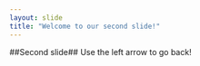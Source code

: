 ```yaml
---
layout: slide
title: "Welcome to our second slide!"
---
```

##Second slide##
Use the left arrow to go back!
